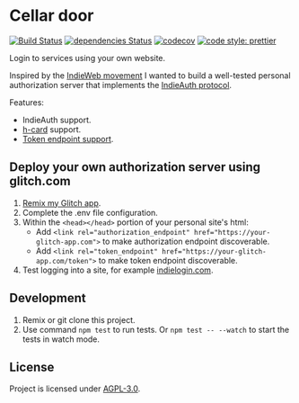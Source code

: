 # Cellar door

[![Build Status](https://travis-ci.org/nilsnh/cellar-door.svg?branch=master)](https://travis-ci.org/nilsnh/cellar-door) [![dependencies Status](https://david-dm.org/nilsnh/cellar-door/status.svg)](https://david-dm.org/nilsnh/cellar-door) [![codecov](https://codecov.io/gh/nilsnh/cellar-door/branch/master/graph/badge.svg)](https://codecov.io/gh/nilsnh/cellar-door)
[![code style: prettier](https://img.shields.io/badge/code_style-prettier-ff69b4.svg?style=flat-square)](https://github.com/prettier/prettier)

Login to services using your own website.

Inspired by the [IndieWeb movement](https://indieweb.org) I wanted to build a well-tested personal authorization server that implements the [IndieAuth protocol](https://indieweb.org/IndieAuth).

Features:

- IndieAuth support.
- [h-card](https://indieweb.org/h-card) support.
- [Token endpoint support](https://indieweb.org/token-endpoint).

## Deploy your own authorization server using glitch.com

1.  [Remix my Glitch app](https://bit.ly/2zvqIvo).
2.  Complete the .env file configuration.
3.  Within the `<head></head>` portion of your personal site's html:
    - Add `<link rel="authorization_endpoint" href="https://your-glitch-app.com">` to make authorization endpoint discoverable.
    - Add `<link rel="token_endpoint" href="https://your-glitch-app.com/token">` to make token endpoint discoverable.
4.  Test logging into a site, for example [indielogin.com](https://indielogin.com).

## Development

1.  Remix or git clone this project.
2.  Use command `npm test` to run tests. Or `npm test -- --watch` to start the tests in watch mode.

## License

Project is licensed under [AGPL-3.0](/license.md).
